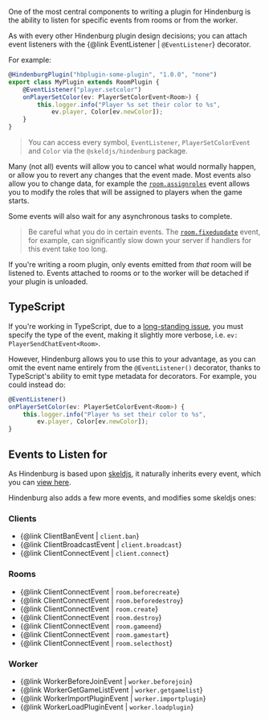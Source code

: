 One of the most central components to writing a plugin for Hindenburg is the ability to listen for specific events from rooms or from the worker.

As with every other Hindenburg plugin design decisions; you can attach event listeners with the {@link EventListener | `@EventListener`} decorator.

For example:
```ts
@HindenburgPlugin("hbplugin-some-plugin", "1.0.0", "none")
export class MyPlugin extends RoomPlugin {
    @EventListener("player.setcolor")
    onPlayerSetColor(ev: PlayerSetColorEvent<Room>) {
        this.logger.info("Player %s set their color to %s",
            ev.player, Color[ev.newColor]);
    }
}
```

> You can access every symbol, `EventListener`, `PlayerSetColorEvent` and `Color` via the `@skeldjs/hindenburg` package.

Many (not all) events will allow you to cancel what would normally happen, or allow you to revert any changes that the event made. Most events also allow you to change data, for example the [`room.assignroles`](https://skeld.js.org/classes/core.RoomAssignRolesEvent.html) event allows you to modify the roles that will be assigned to players when the game starts.

Some events will also wait for any asynchronous tasks to complete.

> Be careful what you do in certain events. The [`room.fixedupdate`](https://skeld.js.org/classes/core.RoomFixedUpdateEvent.html) event, for example, can significantly slow down your server if handlers for this event take too long.

If you're writing a room plugin, only events emitted from _that_ room will be listened to. Events attached to rooms or to the worker will be detached if your plugin is unloaded.

## TypeScript
If you're working in TypeScript, due to a [long-standing issue](https://github.com/Microsoft/TypeScript/issues/4881), you must specify the type of the event, making it slightly more verbose, i.e. `ev: PlayerSendChatEvent<Room>`.

However, Hindenburg allows you to use this to your advantage, as you can omit the event name entirely from the `@EventListener()` decorator, thanks to TypeScript's ability to emit type metadata for decorators. For example, you could instead do:
```ts
@EventListener()
onPlayerSetColor(ev: PlayerSetColorEvent<Room>) {
    this.logger.info("Player %s set their color to %s",
        ev.player, Color[ev.newColor]);
}
```

## Events to Listen for
As Hindenburg is based upon [skeldjs](https://skeld.js.org), it naturally inherits every event, which you can [view here](https://skeld.js.org/pages/Information/Events.html#event-list).

Hindenburg also adds a few more events, and modifies some skeldjs ones:

### Clients
* {@link ClientBanEvent | `client.ban`}
* {@link ClientBroadcastEvent | `client.broadcast`}
* {@link ClientConnectEvent | `client.connect`}

### Rooms
* {@link ClientConnectEvent | `room.beforecreate`}
* {@link ClientConnectEvent | `room.beforedestroy`}
* {@link ClientConnectEvent | `room.create`}
* {@link ClientConnectEvent | `room.destroy`}
* {@link ClientConnectEvent | `room.gameend`}
* {@link ClientConnectEvent |  `room.gamestart`}
* {@link ClientConnectEvent | `room.selecthost`}

### Worker
* {@link WorkerBeforeJoinEvent | `worker.beforejoin`}
* {@link WorkerGetGameListEvent | `worker.getgamelist`}
* {@link WorkerImportPluginEvent | `worker.importplugin`}
* {@link WorkerLoadPluginEvent | `worker.loadplugin`}
